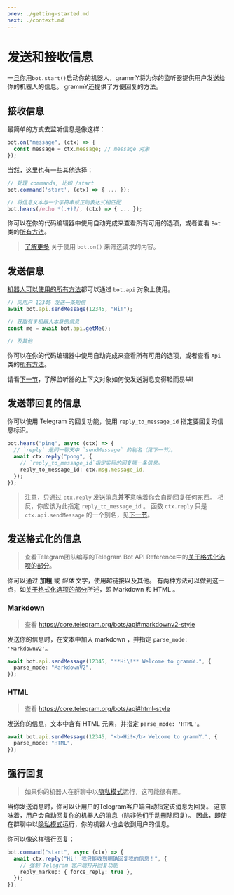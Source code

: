 ```yaml
---
prev: ./getting-started.md
next: ./context.md
---
```


# 发送和接收信息

一旦你用`bot.start()`启动你的机器人，grammY将为你的监听器提供用户发送给你的机器人的信息。
grammY还提供了方便回复的方法。

## 接收信息

最简单的方式去监听信息是像这样：

```ts
bot.on("message", (ctx) => {
  const message = ctx.message; // message 对象
});
```

当然，这里也有一些其他选择：

```ts
// 处理 commands, 比如 /start
bot.command('start', (ctx) => { ... });

// 将信息文本与一个字符串或正则表达式相匹配
bot.hears(/echo *(.+)?/, (ctx) => { ... });
```

你可以在你的代码编辑器中使用自动完成来查看所有可用的选项，或者查看 `Bot` 类的[所有方法](https://doc.deno.land/https/deno.land/x/grammy/mod.ts#Bot)。

> [了解更多](./filter-queries.md) 关于使用 `bot.on()` 来筛选请求的内容。

## 发送信息

[机器人可以使用的所有方法](https://core.telegram.org/bots/api#available-methods)都可以通过 `bot.api` 对象上使用。

```ts
// 向用户 12345 发送一条短信
await bot.api.sendMessage(12345, "Hi!");

// 获取有关机器人本身的信息
const me = await bot.api.getMe();

// 及其他
```

你可以在你的代码编辑器中使用自动完成来查看所有可用的选项，或者查看 `Api` 类的[所有方法](https://doc.deno.land/https/deno.land/x/grammy/mod.ts#Api)。

请看[下一节](./context.md)，了解监听器的上下文对象如何使发送消息变得轻而易举!

## 发送带回复的信息

你可以使用 Telegram 的回复功能，使用 `reply_to_message_id` 指定要回复的信息标识。

```ts
bot.hears("ping", async (ctx) => {
  // `reply` 是同一聊天中 `sendMessage` 的别名（见下一节）。
  await ctx.reply("pong", {
    // `reply_to_message_id`指定实际的回复哪一条信息。
    reply_to_message_id: ctx.msg.message_id,
  });
});
```

> 注意，只通过 `ctx.reply` 发送消息**并不**意味着你会自动回复任何东西。
> 相反，你应该为此指定 `reply_to_message_id` 。
> 函数 `ctx.reply` 只是 `ctx.api.sendMessage` 的一个别名，见[下一节](./context.md#available-actions)。

## 发送格式化的信息

> 查看Telegram团队编写的Telegram Bot API Reference中的[关于格式化选项的部分](https://core.telegram.org/bots/api#formatting-options)。

你可以通过 **加粗** 或 _斜体_ 文字，使用超链接以及其他。
有两种方法可以做到这一点，如[关于格式化选项的部分](https://core.telegram.org/bots/api#formatting-options)所述，即 Markdown 和 HTML 。

### Markdown

> 查看 <https://core.telegram.org/bots/api#markdownv2-style>

发送你的信息时，在文本中加入 markdown ，并指定 `parse_mode: 'MarkdownV2'`。

```ts
await bot.api.sendMessage(12345, "**Hi\!** Welcome to grammY.", {
  parse_mode: "MarkdownV2",
});
```

### HTML

> 查看 <https://core.telegram.org/bots/api#html-style>

发送你的信息，文本中含有 HTML 元素，并指定 `parse_mode: 'HTML'`。

```ts
await bot.api.sendMessage(12345, "<b>Hi!</b> Welcome to grammY.", {
  parse_mode: "HTML",
});
```

## 强行回复

> 如果你的机器人在群聊中以[隐私模式](https://core.telegram.org/bots#privacy-mode)运行，这可能很有用。

当你发送消息时，你可以让用户的Telegram客户端自动指定该消息为回复。
这意味着，用户会自动回复你的机器人的消息（除非他们手动删除回复）。
因此，即使在群聊中以[隐私模式](https://core.telegram.org/bots#privacy-mode)运行，你的机器人也会收到用户的信息。

你可以像这样强行回复：

```ts
bot.command("start", async (ctx) => {
  await ctx.reply("Hi！ 我只能收到明确回复我的信息！", {
    // 强制 Telegram 客户端打开回复功能
    reply_markup: { force_reply: true },
  });
});
```
